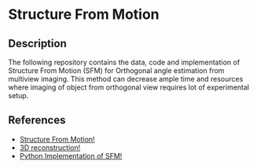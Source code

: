 # Structure From Motion

## Description
The following repository contains the data, code and implementation of Structure From Motion (SFM) for Orthogonal angle estimation from multiview imaging. This method can decrease ample time and resources where imaging of object from orthogonal view requires lot of experimental setup.

## References
* [Structure From Motion!](https://towardsdatascience.com/structure-from-motion-311c0cb50e8d)
* [3D reconstruction!](https://github.com/alyssaq/3Dreconstruction)
* [Python Implementation of SFM!](https://github.com/aferral/Structure-from-motion-python)
